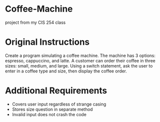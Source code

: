 # Coffee-Machine
project from my CIS 254 class

# Original Instructions
Create a program simulating a coffee machine. The machine has 3 options: espresso, cappuccino, and latte. A customer can order their coffee in three sizes: small, medium, and large. Using a switch statement, ask the user to enter in a coffee type and size, then display the coffee order.

# Additional Requirements
- Covers user input regardless of strange casing
- Stores size question in separate method
- Invalid input does not crash the code
